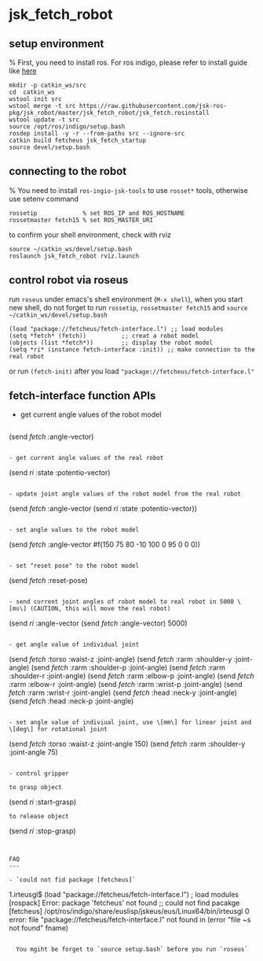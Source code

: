 jsk_fetch_robot
================

setup environment
-----------------
% First, you need to install ros. For ros indigo, please refer to install guide like [here](http://wiki.ros.org/indigo/Installation/Ubuntu)

```
mkdir -p catkin_ws/src
cd  catkin_ws
wstool init src
wstool merge -t src https://raw.githubusercontent.com/jsk-ros-pkg/jsk_robot/master/jsk_fetch_robot/jsk_fetch.rosinstall
wstool update -t src
source /opt/ros/indigo/setup.bash
rosdep install -y -r --from-paths src --ignore-src
catkin build fetcheus jsk_fetch_startup
source devel/setup.bash
```

connecting to the robot
-----------------------

% You need to install `ros-ingio-jsk-tools` to use `rosset*` tools, otherwise use setenv command

```
rossetip             % set ROS_IP and ROS_HOSTNAME
rossetmaster fetch15 % set ROS_MASTER_URI
```

to confirm your shell environment, check with rviz
```
source ~/catkin_ws/devel/setup.bash
roslaunch jsk_fetch_robot rviz.launch
```

control robot via roseus
------------------------

run `roseus` under emacs's shell environment (`M-x shell`), when you start new shell, do not forget to run `rossetip`, `rossetmaster fetch15` and `source ~/catkin_ws/devel/setup.bash`

```
(load "package://fetcheus/fetch-interface.l") ;; load modules
(setq *fetch* (fetch))          ;; creat a robot model
(objects (list *fetch*))        ;; display the robot model
(setq *ri* (instance fetch-interface :init)) ;; make connection to the real robot
```

or run `(fetch-init)` after you load `"package://fetcheus/fetch-interface.l"`


fetch-interface function APIs
-----------------------------

- get current angle values of the robot model

  ```
(send *fetch* :angle-vector)
  ```

- get current angle values of the real robot

  ```
(send *ri* :state :potentio-vector)
  ```

- update joint angle values of the robot model from the real robot

  ```
(send *fetch* :angle-vector (send *ri* :state :potentio-vector))
  ```

- set angle values to the robot model

  ```
(send *fetch* :angle-vector #f(150 75 80 -10 100 0 95 0 0 0))
  ```

- set "reset pose" to the robot model

  ```
(send *fetch* :reset-pose)
  ```

- send current joint angles of robot model to real robot in 5000 \[ms\] (CAUTION, this will move the real robot)

  ```
(send *ri* :angle-vector (send *fetch* :angle-vector) 5000)
  ```

- get angle value of individual joint
  ```
(send *fetch* :torso :waist-z :joint-angle)
(send *fetch* :rarm :shoulder-y :joint-angle)
(send *fetch* :rarm :shoulder-p :joint-angle)
(send *fetch* :rarm :shoulder-r :joint-angle)
(send *fetch* :rarm :elbow-p :joint-angle)
(send *fetch* :rarm :elbow-r :joint-angle)
(send *fetch* :rarm :wrist-p :joint-angle)
(send *fetch* :rarm :wrist-r :joint-angle)
(send *fetch* :head :neck-y :joint-angle)
(send *fetch* :head :neck-p :joint-angle)
  ```

- set angle value of indiviual joint, use \[mm\] for linear joint and \[deg\] for rotational joint

  ```
(send *fetch* :torso :waist-z :joint-angle 150)
(send *fetch* :rarm :shoulder-y :joint-angle 75)
  ```

- control gripper

  to grasp object
  ```
(send *ri* :start-grasp)
  ```
  to release object

  ```
(send *ri* :stop-grasp)
  ```


FAQ
---

- `could not fid package [fetcheus]`

  ```
1.irteusgl$ (load "package://fetcheus/fetch-interface.l") ; load modules
[rospack] Error: package 'fetcheus' not found
;; could not find pacakge [fetcheus]
/opt/ros/indigo/share/euslisp/jskeus/eus/Linux64/bin/irteusgl 0 error:  file "package://fetcheus/fetch-interface.l" not found in (error "file ~s not found" fname)
```

  You mgiht be forget to `source setup.bash` before you run `roseus`
